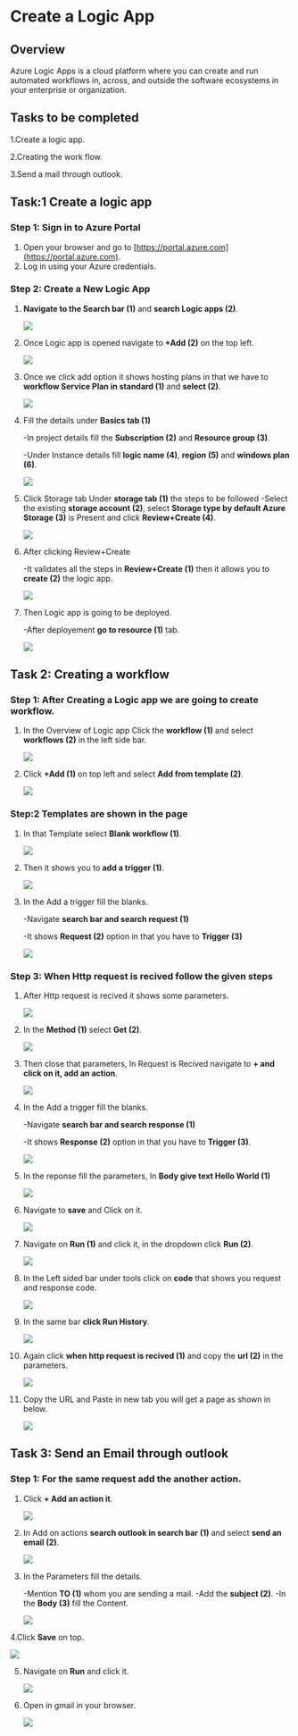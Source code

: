 # Create a Logic App

## Overview
Azure Logic Apps is a cloud platform where you can create and run automated workflows in, across, and outside the software ecosystems in your enterprise or organization. 

## Tasks to be completed
1.Create a logic app.

2.Creating the work flow.

3.Send a mail through outlook.

## Task:1 Create a logic app

### Step 1: Sign in to Azure Portal

1. Open your browser and go to [https://portal.azure.com](https://portal.azure.com).
2. Log in using your Azure credentials.

### Step 2: Create a New Logic App 
1. **Navigate to the Search bar (1)** and **search Logic apps (2)**.
   
   ![](https://github.com/Tejees/logic-app/blob/main/1.png)

2. Once Logic app is opened navigate to **+Add (2)** on the top left.

   ![](https://github.com/Tejees/logic-app/blob/main/2.png)

3. Once we click add option it shows hosting plans in that we have to **workflow Service Plan in standard (1)** and **select (2)**.

   ![](https://github.com/Tejees/logic-app/blob/main/3.png)

4. Fill the details under **Basics tab (1)**
   
   -In project details fill the **Subscription (2)** and **Resource group (3)**.

   -Under Instance details fill **logic name (4)**, **region (5)** and **windows plan (6)**.

   ![](https://github.com/Tejees/logic-app/blob/main/4.png)

6. Click Storage tab Under **storage tab (1)** the steps to be followed
   -Select the existing **storage account (2)**, select **Storage type by default Azure Storage (3)** is Present and click **Review+Create (4)**.

    ![](https://github.com/Tejees/logic-app/blob/main/5.1.png)

7. After clicking Review+Create

   -It validates all the steps in **Review+Create (1)** then it allows you to **create (2)** the logic app.

    ![](https://github.com/Tejees/logic-app/blob/main/6.png)

8. Then Logic app is going to be deployed.
   
   -After deployement **go to resource (1)** tab.

    ![](https://github.com/Tejees/logic-app/blob/main/7.png)

## Task 2: Creating a workflow

### Step 1: After Creating a Logic app we are going to create workflow.

1. In the Overview of Logic app Click the **workflow (1)** and select **workflows (2)** in the left side bar.

   ![](https://github.com/Tejees/logic-app/blob/main/8.png)

2. Click **+Add (1)** on top left and select **Add from template (2)**.

   ![](https://github.com/Tejees/logic-app/blob/main/9.png)

### Step:2 Templates are shown in the page

1. In that Template select **Blank workflow (1)**.

   ![](https://github.com/Tejees/logic-app/blob/main/10.png)

2. Then it shows you to **add a trigger (1)**.
   
   ![](https://github.com/Tejees/logic-app/blob/main/11.png)

3. In the Add a trigger fill the blanks.
   
   -Navigate **search bar and search request (1)**

   -It shows **Request (2)** option in that you have to **Trigger (3)**

    ![](https://github.com/Tejees/logic-app/blob/main/12.png)

### Step 3: When Http request is recived follow the given steps

1. After Http request is recived it shows some parameters.

   ![](https://github.com/Tejees/logic-app/blob/main/13.png)

2. In the **Method (1)** select **Get (2)**.
   
   ![](https://github.com/Tejees/logic-app/blob/main/14.png)

4. Then close that parameters, In Request is Recived navigate to **+ and click on it, add an action**.

   ![](https://github.com/Tejees/logic-app/blob/main/15.png)

5. In the Add a trigger fill the blanks.
   
   -Navigate **search bar and search response (1)**

   -It shows **Response (2)** option in that you have to **Trigger (3)**.

    ![](https://github.com/Tejees/logic-app/blob/main/16.png)

6. In the reponse fill the parameters, In **Body give text Hello World (1)**

   ![](https://github.com/Tejees/logic-app/blob/main/17.png)

7. Navigate to **save** and Click on it.

   ![](https://github.com/Tejees/logic-app/blob/main/18.png)

8. Navigate on **Run (1)** and click it, in the dropdown click **Run (2)**.

    ![](https://github.com/Tejees/logic-app/blob/main/18.1.png)

9. In the Left sided bar under tools click on **code** that shows you request and response code.

    ![](https://github.com/Tejees/logic-app/blob/main/19.png)

10. In the same bar **click Run History**.

    ![](https://github.com/Tejees/logic-app/blob/main/20.png)

11. Again click **when http request is recived (1)** and copy the **url (2)** in the parameters.

    ![](https://github.com/Tejees/logic-app/blob/main/21.png)

12. Copy the URL and Paste in new tab you will get a page as shown in below.

    ![](https://github.com/Tejees/logic-app/blob/main/22.png)

## Task 3: Send an Email through outlook

### Step 1: For the same request add the another action.

1. Click **+ Add an action it**.

   ![](https://github.com/Tejees/logic-app/blob/main/23.png)

2. In Add on actions **search outlook in search bar (1)** and select **send an email (2)**.

   ![](https://github.com/Tejees/logic-app/blob/main/24.png)

3. In the Parameters fill the details.

   -Mention **TO (1)** whom you are sending a mail.
   -Add the **subject (2)**.
   -In the **Body (3)** fill the Content.

   ![](https://github.com/Tejees/logic-app/blob/main/25.png)

4.Click **Save** on top.

  ![](https://github.com/Tejees/logic-app/blob/main/26.png)

5. Navigate on **Run** and click it.

   ![](https://github.com/Tejees/logic-app/blob/main/27.png)

6. Open in gmail in your browser.

   ![](https://github.com/Tejees/logic-app/blob/main/29.png)


    



    
   
